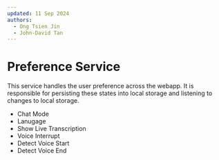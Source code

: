 ```yaml
---
updated: 11 Sep 2024
authors:
  - Ong Tsien Jin
  - John-David Tan
---
```


# Preference Service

This service handles the user preference across the webapp. It is responsible for persisting these states into local storage and listening to changes to local storage.

- Chat Mode
- Lanugage
- Show Live Transcription
- Voice Interrupt
- Detect Voice Start
- Detect Voice End
